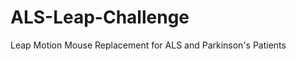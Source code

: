 ALS-Leap-Challenge
==================

Leap Motion Mouse Replacement for ALS and Parkinson's Patients
